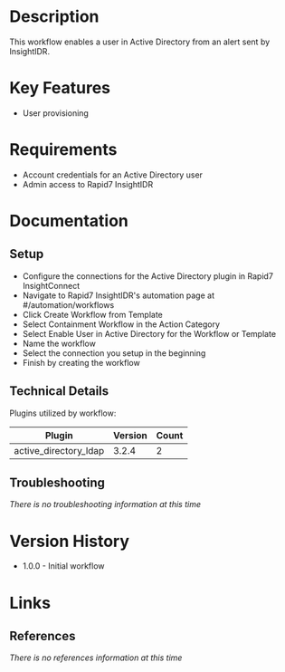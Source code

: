 # Description

This workflow enables a user in Active Directory from an alert sent by InsightIDR.

# Key Features

* User provisioning

# Requirements

* Account credentials for an Active Directory user
* Admin access to Rapid7 InsightIDR

# Documentation

## Setup

* Configure the connections for the Active Directory plugin in Rapid7 InsightConnect
* Navigate to Rapid7 InsightIDR's automation page at #/automation/workflows
* Click Create Workflow from Template
* Select Containment Workflow in the Action Category
* Select Enable User in Active Directory for the Workflow or Template
* Name the workflow
* Select the connection you setup in the beginning
* Finish by creating the workflow

## Technical Details

Plugins utilized by workflow:

|Plugin|Version|Count|
|----|----|--------|
|active_directory_ldap|3.2.4|2|

## Troubleshooting

_There is no troubleshooting information at this time_

# Version History

* 1.0.0 - Initial workflow

# Links

## References

_There is no references information at this time_
